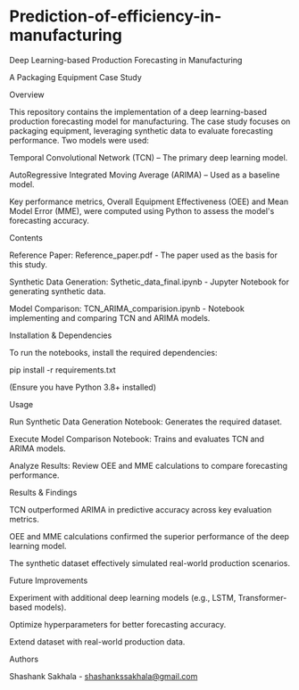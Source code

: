# Prediction-of-efficiency-in-manufacturing

Deep Learning-based Production Forecasting in Manufacturing

A Packaging Equipment Case Study

Overview

This repository contains the implementation of a deep learning-based production forecasting model for manufacturing. The case study focuses on packaging equipment, leveraging synthetic data to evaluate forecasting performance. Two models were used:

Temporal Convolutional Network (TCN) – The primary deep learning model.

AutoRegressive Integrated Moving Average (ARIMA) – Used as a baseline model.

Key performance metrics, Overall Equipment Effectiveness (OEE) and Mean Model Error (MME), were computed using Python to assess the model's forecasting accuracy.

Contents

Reference Paper: Reference_paper.pdf - The paper used as the basis for this study.

Synthetic Data Generation: Sythetic_data_final.ipynb - Jupyter Notebook for generating synthetic data.

Model Comparison: TCN_ARIMA_comparision.ipynb - Notebook implementing and comparing TCN and ARIMA models.

Installation & Dependencies

To run the notebooks, install the required dependencies:

pip install -r requirements.txt

(Ensure you have Python 3.8+ installed)

Usage

Run Synthetic Data Generation Notebook: Generates the required dataset.

Execute Model Comparison Notebook: Trains and evaluates TCN and ARIMA models.

Analyze Results: Review OEE and MME calculations to compare forecasting performance.

Results & Findings

TCN outperformed ARIMA in predictive accuracy across key evaluation metrics.

OEE and MME calculations confirmed the superior performance of the deep learning model.

The synthetic dataset effectively simulated real-world production scenarios.

Future Improvements

Experiment with additional deep learning models (e.g., LSTM, Transformer-based models).

Optimize hyperparameters for better forecasting accuracy.

Extend dataset with real-world production data.

Authors

Shashank Sakhala - shashankssakhala@gmail.com
